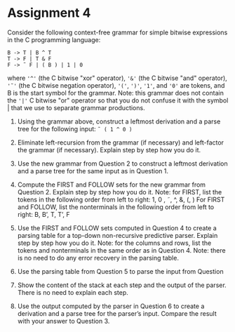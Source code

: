# Assignment 4 
Consider the following context-free grammar for simple bitwise expressions
in the C programming language:
```
B -> T | B ^ T
T -> F | T & F
F -> ˜ F | ( B ) | 1 | 0
```
where ```'^'``` (the C bitwise "xor" operator), ```'&'``` (the C bitwise "and"
operator), ```'˜'``` (the C bitwise negation operator), ```'('```, ```')'```, ```'1'```, and ```'0'```
are tokens, and B is the start symbol for the grammar.
Note: this grammar does not contain the ```'|'``` C bitwise "or" operator so that
you do not confuse it with the symbol | that we use to separate grammar
productions.

1. Using the grammar above, construct a leftmost derivation and a parse
   tree for the following input:
   ```˜ ( 1 ^ 0 )```

   

2. Eliminate left-recursion from the grammar (if necessary) and left-factor
   the grammar (if necessary). Explain step by step how you do it.

3. Use the new grammar from Question 2 to construct a leftmost derivation
   and a parse tree for the same input as in Question 1.

4. Compute the FIRST and FOLLOW sets for the new grammar from Question 2.
   Explain step by step how you do it.
   Note: for FIRST, list the tokens in the following order from left to right:
   1, 0 , ˜, ^, &, (, )
   For FIRST and FOLLOW, list the nonterminals in the following order from
   left to right: B, B’, T, T’, F

5. Use the FIRST and FOLLOW sets computed in Question 4 to create a parsing
   table for a top-down non-recursive predictive parser.
   Explain step by step how you do it.
   Note: for the columns and rows, list the tokens and nonterminals in the
   same order as in Question 4.
   Note: there is no need to do any error recovery in the parsing table.

6. Use the parsing table from Question 5 to parse the input from Question

1. Show the content of the stack at each step and the output of the parser.
    There is no need to explain each step.
2. Use the output computed by the parser in Question 6 to create a
    derivation and a parse tree for the parser’s input. Compare the result
    with your answer to Question 3.